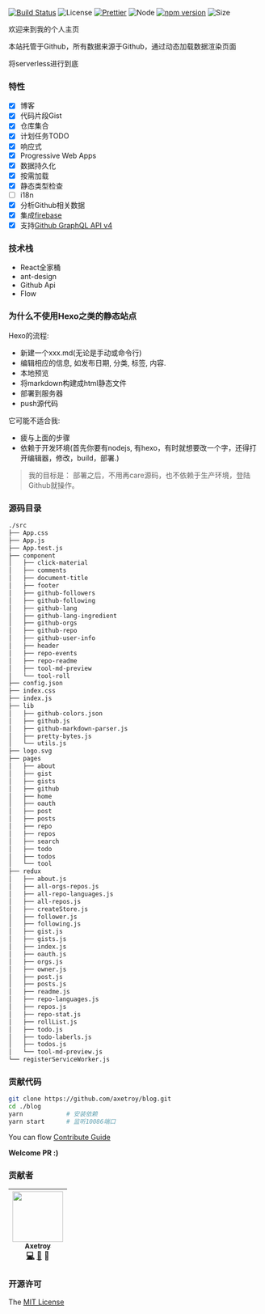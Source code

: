[![Build Status](https://travis-ci.org/axetroy/blog.svg?branch=master)](https://travis-ci.org/axetroy/blog)
![License](https://img.shields.io/badge/license-MIT-green.svg)
[![Prettier](https://img.shields.io/badge/Code%20Style-Prettier-green.svg)](https://github.com/prettier/prettier)
![Node](https://img.shields.io/badge/node-%3E=6.0-blue.svg?style=flat-square)
[![npm version](https://badge.fury.io/js/blog.svg)](https://badge.fury.io/js/blog)
![Size](https://github-size-badge.herokuapp.com/axetroy/blog.svg)

欢迎来到我的个人主页

本站托管于Github，所有数据来源于Github，通过动态加载数据渲染页面

将serverless进行到底

### 特性

- [x] 博客
- [x] 代码片段Gist
- [x] 仓库集合
- [x] 计划任务TODO
- [x] 响应式
- [x] Progressive Web Apps
- [x] 数据持久化
- [x] 按需加载
- [x] 静态类型检查
- [ ] i18n
- [x] 分析Github相关数据
- [x] 集成[firebase](https://firebase.google.com/)
- [x] 支持[Github GraphQL API v4](https://developer.github.com/v4/)

### 技术栈

- React全家桶
- ant-design
- Github Api
- Flow

### 为什么不使用Hexo之类的静态站点

Hexo的流程: 

- 新建一个xxx.md(无论是手动或命令行)
- 编辑相应的信息, 如发布日期, 分类, 标签, 内容. 
- 本地预览
- 将markdown构建成html静态文件
- 部署到服务器
- push源代码

它可能不适合我: 

- 疲与上面的步骤
- 依赖于开发环境(首先你要有nodejs, 有hexo，有时就想要改一个字，还得打开编辑器，修改，build，部署.)

> 我的目标是：
> 部署之后，不用再care源码，也不依赖于生产环境，登陆Github就操作。

### 源码目录

```bash
./src
├── App.css
├── App.js
├── App.test.js
├── component
│   ├── click-material
│   ├── comments
│   ├── document-title
│   ├── footer
│   ├── github-followers
│   ├── github-following
│   ├── github-lang
│   ├── github-lang-ingredient
│   ├── github-orgs
│   ├── github-repo
│   ├── github-user-info
│   ├── header
│   ├── repo-events
│   ├── repo-readme
│   ├── tool-md-preview
│   └── tool-roll
├── config.json
├── index.css
├── index.js
├── lib
│   ├── github-colors.json
│   ├── github.js
│   ├── github-markdown-parser.js
│   ├── pretty-bytes.js
│   └── utils.js
├── logo.svg
├── pages
│   ├── about
│   ├── gist
│   ├── gists
│   ├── github
│   ├── home
│   ├── oauth
│   ├── post
│   ├── posts
│   ├── repo
│   ├── repos
│   ├── search
│   ├── todo
│   ├── todos
│   └── tool
├── redux
│   ├── about.js
│   ├── all-orgs-repos.js
│   ├── all-repo-languages.js
│   ├── all-repos.js
│   ├── createStore.js
│   ├── follower.js
│   ├── following.js
│   ├── gist.js
│   ├── gists.js
│   ├── index.js
│   ├── oauth.js
│   ├── orgs.js
│   ├── owner.js
│   ├── post.js
│   ├── posts.js
│   ├── readme.js
│   ├── repo-languages.js
│   ├── repos.js
│   ├── repo-stat.js
│   ├── rollList.js
│   ├── todo.js
│   ├── todo-laberls.js
│   ├── todos.js
│   └── tool-md-preview.js
└── registerServiceWorker.js
```

### 贡献代码

```bash
git clone https://github.com/axetroy/blog.git
cd ./blog
yarn            # 安装依赖
yarn start      # 监听10086端口
```

You can flow [Contribute Guide](https://github.com/axetroy/blog/blob/master/contributing.md)

**Welcome PR :)**

### 贡献者

<!-- ALL-CONTRIBUTORS-LIST:START - Do not remove or modify this section -->
| [<img src="https://avatars1.githubusercontent.com/u/9758711?v=3" width="100px;"/><br /><sub>Axetroy</sub>](http://axetroy.github.io)<br />[💻](https://github.com/axetroyanti-redirect/anti-redirect/commits?author=axetroy) [🐛](https://github.com/axetroyanti-redirect/anti-redirect/issues?q=author%3Aaxetroy) 🎨 |
| :---: |
<!-- ALL-CONTRIBUTORS-LIST:END -->

### 开源许可

The [MIT License](https://github.com/axetroy/blog/blob/master/LICENSE)
